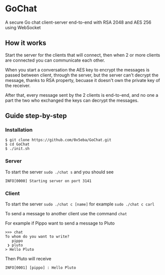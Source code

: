 # GoChat
A secure Go chat client-server end-to-end with RSA 2048 and AES 256 using WebSocket

## How it works

Start the server for the clients that will connect, then when 2 or more clients are connected you can communicate each other.

When you start a conversation the AES key to encrypt the messages is passed between client, through the server, but the server can't decrypt the message, thanks to RSA property, becuase it doesn't own the private key of the receiver.

After that, every message sent by the 2 clients is end-to-end, and no one a part the two who exchanged the keys can decrypt the messages.

## Guide step-by-step

### Installation

```
$ git clone https://github.com/0x5eba/GoChat.git
$ cd GoChat
$ ./init.sh
```

### Server

To start the server `sudo ./chat s` and you should see

```INFO[0000] Starting server on port 3141```

### Client

To start the server `sudo ./chat c [name]` for example `sudo ./chat c carl`

To send a message to another client use the command `chat`

For example if Pippo want to send a message to Pluto

```
>>> chat
To whom do you want to write?
   pippo
 ❯ pluto
> Hello Pluto
```

Then Pluto will receive

```
INFO[0001] [pippo] : Hello Pluto
```
